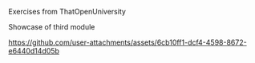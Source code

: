 Exercises from ThatOpenUniversity

Showcase of third module

https://github.com/user-attachments/assets/6cb10ff1-dcf4-4598-8672-e6440d14d05b

